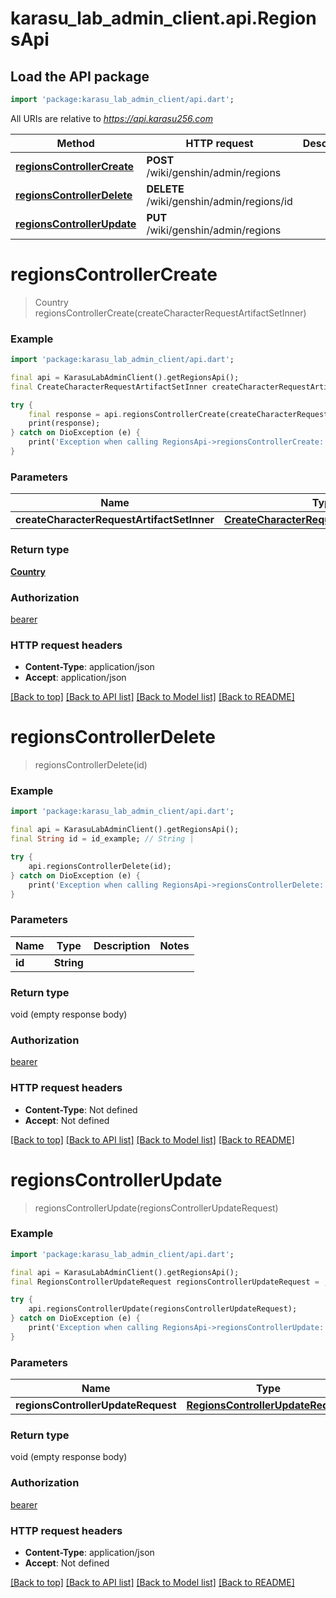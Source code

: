 # karasu_lab_admin_client.api.RegionsApi

## Load the API package
```dart
import 'package:karasu_lab_admin_client/api.dart';
```

All URIs are relative to *https://api.karasu256.com*

Method | HTTP request | Description
------------- | ------------- | -------------
[**regionsControllerCreate**](RegionsApi.md#regionscontrollercreate) | **POST** /wiki/genshin/admin/regions | 
[**regionsControllerDelete**](RegionsApi.md#regionscontrollerdelete) | **DELETE** /wiki/genshin/admin/regions/id | 
[**regionsControllerUpdate**](RegionsApi.md#regionscontrollerupdate) | **PUT** /wiki/genshin/admin/regions | 


# **regionsControllerCreate**
> Country regionsControllerCreate(createCharacterRequestArtifactSetInner)



### Example
```dart
import 'package:karasu_lab_admin_client/api.dart';

final api = KarasuLabAdminClient().getRegionsApi();
final CreateCharacterRequestArtifactSetInner createCharacterRequestArtifactSetInner = ; // CreateCharacterRequestArtifactSetInner | 

try {
    final response = api.regionsControllerCreate(createCharacterRequestArtifactSetInner);
    print(response);
} catch on DioException (e) {
    print('Exception when calling RegionsApi->regionsControllerCreate: $e\n');
}
```

### Parameters

Name | Type | Description  | Notes
------------- | ------------- | ------------- | -------------
 **createCharacterRequestArtifactSetInner** | [**CreateCharacterRequestArtifactSetInner**](CreateCharacterRequestArtifactSetInner.md)|  | 

### Return type

[**Country**](Country.md)

### Authorization

[bearer](../README.md#bearer)

### HTTP request headers

 - **Content-Type**: application/json
 - **Accept**: application/json

[[Back to top]](#) [[Back to API list]](../README.md#documentation-for-api-endpoints) [[Back to Model list]](../README.md#documentation-for-models) [[Back to README]](../README.md)

# **regionsControllerDelete**
> regionsControllerDelete(id)



### Example
```dart
import 'package:karasu_lab_admin_client/api.dart';

final api = KarasuLabAdminClient().getRegionsApi();
final String id = id_example; // String | 

try {
    api.regionsControllerDelete(id);
} catch on DioException (e) {
    print('Exception when calling RegionsApi->regionsControllerDelete: $e\n');
}
```

### Parameters

Name | Type | Description  | Notes
------------- | ------------- | ------------- | -------------
 **id** | **String**|  | 

### Return type

void (empty response body)

### Authorization

[bearer](../README.md#bearer)

### HTTP request headers

 - **Content-Type**: Not defined
 - **Accept**: Not defined

[[Back to top]](#) [[Back to API list]](../README.md#documentation-for-api-endpoints) [[Back to Model list]](../README.md#documentation-for-models) [[Back to README]](../README.md)

# **regionsControllerUpdate**
> regionsControllerUpdate(regionsControllerUpdateRequest)



### Example
```dart
import 'package:karasu_lab_admin_client/api.dart';

final api = KarasuLabAdminClient().getRegionsApi();
final RegionsControllerUpdateRequest regionsControllerUpdateRequest = ; // RegionsControllerUpdateRequest | 

try {
    api.regionsControllerUpdate(regionsControllerUpdateRequest);
} catch on DioException (e) {
    print('Exception when calling RegionsApi->regionsControllerUpdate: $e\n');
}
```

### Parameters

Name | Type | Description  | Notes
------------- | ------------- | ------------- | -------------
 **regionsControllerUpdateRequest** | [**RegionsControllerUpdateRequest**](RegionsControllerUpdateRequest.md)|  | 

### Return type

void (empty response body)

### Authorization

[bearer](../README.md#bearer)

### HTTP request headers

 - **Content-Type**: application/json
 - **Accept**: Not defined

[[Back to top]](#) [[Back to API list]](../README.md#documentation-for-api-endpoints) [[Back to Model list]](../README.md#documentation-for-models) [[Back to README]](../README.md)

